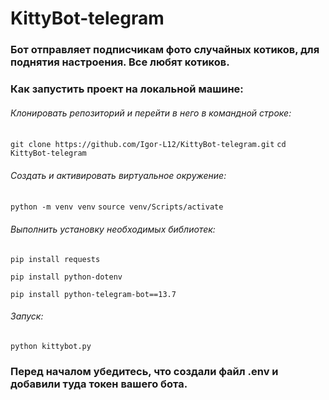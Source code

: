 # KittyBot-telegram
### Бот отправляет подписчикам фото случайных котиков, для поднятия настроения. Все любят котиков.
### Как запустить проект на локальной машине:
###### Клонировать репозиторий и перейти в него в командной строке:
`git clone https://github.com/Igor-L12/KittyBot-telegram.git`
`cd KittyBot-telegram`
###### Создать и активировать виртуальное окружение:
`python -m venv venv`
`source venv/Scripts/activate`
###### Выполнить установку необходимых библиотек:
`pip install requests`

`pip install python-dotenv`

`pip install python-telegram-bot==13.7`
###### Запуск:
`python kittybot.py`

### Перед началом убедитесь, что создали файл .env и добавили туда токен вашего бота.
